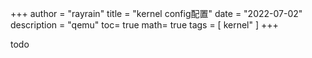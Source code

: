 +++
author = "rayrain"
title = "kernel config配置"
date = "2022-07-02"
description = "qemu"
toc= true
math= true
tags = [
    kernel"
]
+++



todo
